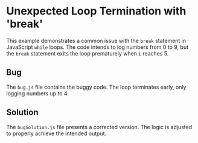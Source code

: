# Unexpected Loop Termination with 'break'
This example demonstrates a common issue with the `break` statement in JavaScript `while` loops.  The code intends to log numbers from 0 to 9, but the `break` statement exits the loop prematurely when `i` reaches 5.

## Bug
The `bug.js` file contains the buggy code. The loop terminates early, only logging numbers up to 4.

## Solution
The `bugSolution.js` file presents a corrected version. The logic is adjusted to properly achieve the intended output.